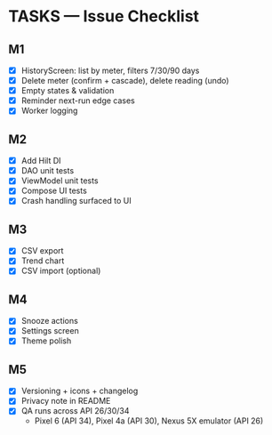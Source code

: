 # TASKS — Issue Checklist
## M1
- [x] HistoryScreen: list by meter, filters 7/30/90 days
- [x] Delete meter (confirm + cascade), delete reading (undo)
- [x] Empty states & validation
- [x] Reminder next-run edge cases
- [x] Worker logging

## M2
- [x] Add Hilt DI
- [x] DAO unit tests
- [x] ViewModel unit tests
- [x] Compose UI tests
- [x] Crash handling surfaced to UI

## M3
- [x] CSV export
- [x] Trend chart
- [x] CSV import (optional)

## M4
- [x] Snooze actions
- [x] Settings screen
- [x] Theme polish

## M5
- [x] Versioning + icons + changelog
- [x] Privacy note in README
- [x] QA runs across API 26/30/34
    - Pixel 6 (API 34), Pixel 4a (API 30), Nexus 5X emulator (API 26)
